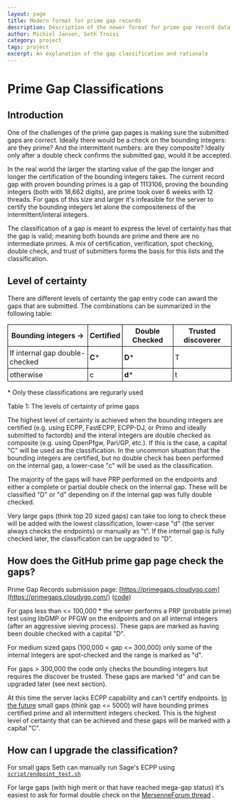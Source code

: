 ```yaml
---
layout: page
title: Modern format for prime gap records
description: Description of the newer format for prime gap record data
author: Michiel Jansen, Seth Troisi
category: project
tags: project
excerpt: An explanation of the gap classification and rationale
---
```


<style>
  td, th {
    border: 1px solid black;
    padding: 4px
  }
</style>

# Prime Gap Classifications

## Introduction

One of the challenges of the prime gap pages is making sure the submitted gaps are correct.
Ideally there would be a check on the bounding integers: are they prime? And the
intermittent numbers: are they composite? Ideally only after a double check confirms the submitted gap,
 would it be accepted.


In the real world the larger the starting value of the gap the longer and longer the
certification of the bounding integers takes. The current record gap with proven bounding primes
is a gap of 1113106, proving the bounding integers (both with 18,662 digits), are prime took
over 6 weeks with 12 threads. For gaps of this size and larger it's infeasible for the server
to certify the bounding integers let alone the compositeness of the intermittent/interal integers.


The classification of a gap is meant to express the level of certainty has that the gap is valid;
meaning both bounds are prime and there are no intermediate primes. A mix of certification,
verification, spot checking, double check, and trust of submitters forms the basis for this lists
and the classification.

## Level of certainty

There are different levels of certainty the gap entry code can award the gaps that are
submitted. The combinations can be summarized in the following table:

|Bounding integers -> | **Certified** | **Double Checked** | **Trusted discoverer** |
|---|---|---|---|
|If internal gap double-checked | **C**\* | **D**\* | T |
|otherwise | c | **d**\* | t |

\* Only these classifications are regurarly used

Table 1: The levels of certainty of prime gaps

The highest level of certainty is achieved when the bounding integers are certified (e.g. using
ECPP, FastECPP, ECPP-DJ, or Primo and ideally submitted to factordb) and the interal integers are
double checked as composite (e.g. using OpenPfgw, Pari/GP, etc.). If this is the case, a capital
"C" will be used as the classification. In the uncommon situation that the bounding integers are
certified, but no double check has been performed on the internal gap, a lower-case "c" will be
used as the classification.


The majority of the gaps will have PRP performed on the endpoints and either a complete or partial
double check on the internal gap. These will be classified "D" or "d" depending on if the internal
gap was fully double checked.

Very large gaps (think top 20 sized gaps) can take too long to check these will be added with the
lowest classification, lower-case "d" (the server always checks the endpoints) or manually as "t".
If the internal gap is fully checked later, the classification can be upgraded to "D".

## How does the GitHub prime gap page check the gaps?

Prime Gap Records submission page: [https://primegaps.cloudygo.com](https://primegaps.cloudygo.com/)
([code](https://github.com/sethtroisi/prime-gap-record-server/))

For gaps less than <= 100,000 \* the server performs a PRP (probable prime) test using libGMP or
PFGW on the endpoints and on all internal integers (after an aggressive sieving process). These
gaps are marked as having been double checked with a capital "D".

For medium sized gaps (100,000 < gap <= 300,000) only some of the internal integers are
spot-checked and the range is marked as "d".

For gaps > 300,000 the code only checks the bounding integers but requires the discover be trusted.
These gaps are marked "d" and can be upgraded later (see next section).

At this time the server lacks ECPP capability and can't certify endpoints.
[In the future](https://github.com/sethtroisi/prime-gap-record-server/issues/1)
small gaps (think gap <= 5000) will have bounding primes certified prime and all intermittent
integers checked. This is the highest level of certainty that can be achieved and these gaps
will be marked with a capital "C".


## How can I upgrade the classification?

For small gaps Seth can manually run Sage's ECPP using
[`script/endpoint_test.sh`](https://github.com/primegap-list-project/prime-gap-list/tree/master/script)

For large gaps (with high merit or that have reached mega-gap status) it's easiest to ask for
formal double check on the
[MersenneForum thread](https://www.mersenneforum.org/showthread.php?t=25313&page=11)
.
